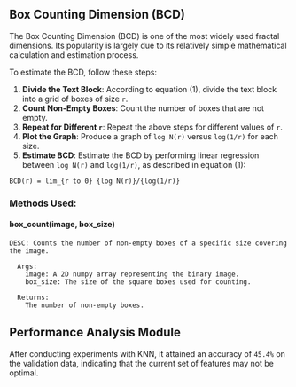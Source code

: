 ## Box Counting Dimension (BCD)

The Box Counting Dimension (BCD) is one of the most widely used fractal dimensions. Its popularity is largely due to its relatively simple mathematical calculation and estimation process.

To estimate the BCD, follow these steps:

1. **Divide the Text Block**: According to equation (1), divide the text block into a grid of boxes of size `r`.
2. **Count Non-Empty Boxes**: Count the number of boxes that are not empty.
3. **Repeat for Different `r`**: Repeat the above steps for different values of `r`.
4. **Plot the Graph**: Produce a graph of `log N(r)` versus `log(1/r)` for each size.
5. **Estimate BCD**: Estimate the BCD by performing linear regression between `log N(r)` and `log(1/r)`, as described in equation (1):

`BCD(r) = lim_{r to 0} {log N(r)}/{log(1/r)}`

### Methods Used:
#### box_count(image, box_size)
```
DESC: Counts the number of non-empty boxes of a specific size covering the image.

```
```
  Args:
    image: A 2D numpy array representing the binary image.
    box_size: The size of the square boxes used for counting.
```
```
  Returns:
    The number of non-empty boxes.
```

## Performance Analysis Module

After conducting experiments with KNN, it attained an accuracy of `45.4%` on the validation data, indicating that the current set of features may not be optimal.
